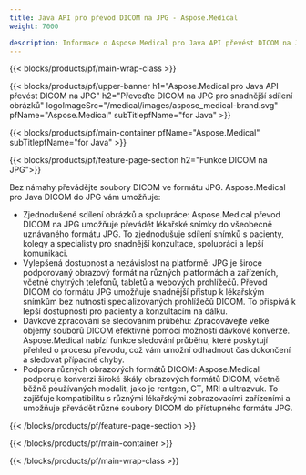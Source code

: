 ```yaml
---
title: Java API pro převod DICOM na JPG - Aspose.Medical
weight: 7000

description: Informace o Aspose.Medical pro Java API převést DICOM na JPG
---
```


{{< blocks/products/pf/main-wrap-class >}}

{{< blocks/products/pf/upper-banner h1="Aspose.Medical pro Java API převést DICOM na JPG" h2="Převeďte DICOM na JPG pro snadnější sdílení obrázků" logoImageSrc="/medical/images/aspose_medical-brand.svg" pfName="Aspose.Medical" subTitlepfName="for Java" >}}

{{< blocks/products/pf/main-container pfName="Aspose.Medical" subTitlepfName="for Java" >}}

{{< blocks/products/pf/feature-page-section h2="Funkce DICOM na JPG">}}

<p>Bez námahy převádějte soubory DICOM ve formátu JPG. Aspose.Medical pro Java DICOM do JPG vám umožňuje:</p>

<ul>
<li>Zjednodušené sdílení obrázků a spolupráce: Aspose.Medical převod DICOM na JPG umožňuje převádět lékařské snímky do všeobecně uznávaného formátu JPG. To zjednodušuje sdílení snímků s pacienty, kolegy a specialisty pro snadnější konzultace, spolupráci a lepší komunikaci.</li>
<li>Vylepšená dostupnost a nezávislost na platformě: JPG je široce podporovaný obrazový formát na různých platformách a zařízeních, včetně chytrých telefonů, tabletů a webových prohlížečů. Převod DICOM do formátu JPG umožňuje snadnější přístup k lékařským snímkům bez nutnosti specializovaných prohlížečů DICOM. To přispívá k lepší dostupnosti pro pacienty a konzultacím na dálku.</li>
<li>Dávkové zpracování se sledováním průběhu: Zpracovávejte velké objemy souborů DICOM efektivně pomocí možností dávkové konverze. Aspose.Medical nabízí funkce sledování průběhu, které poskytují přehled o procesu převodu, což vám umožní odhadnout čas dokončení a sledovat případné chyby.</li>
<li>Podpora různých obrazových formátů DICOM: Aspose.Medical podporuje konverzi široké škály obrazových formátů DICOM, včetně běžně používaných modalit, jako je rentgen, CT, MRI a ultrazvuk. To zajišťuje kompatibilitu s různými lékařskými zobrazovacími zařízeními a umožňuje převádět různé soubory DICOM do přístupného formátu JPG.</li>
</ul>

{{< /blocks/products/pf/feature-page-section >}}

{{< /blocks/products/pf/main-container >}}

{{< /blocks/products/pf/main-wrap-class >}}